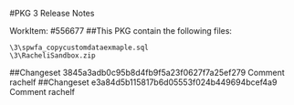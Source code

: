 #PKG 3 Release Notes

WorkItem:
#556677
##This PKG contain the following files:
```
\3\spwfa_copycustomdataexmaple.sql
\3\RacheliSandbox.zip
```

##Changeset 3845a3adb0c95b8d4fb9f5a23f0627f7a25ef279 Comment
rachelf
##Changeset e3a84d5b115817b6d05553f024b449694bcef4a9 Comment
rachelf
